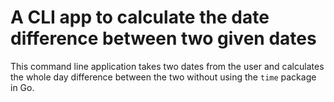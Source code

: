 # A CLI app to calculate the date difference between two given dates

This command line application takes two dates from the user and calculates the 
whole day difference between the two without using the `time` package in Go.